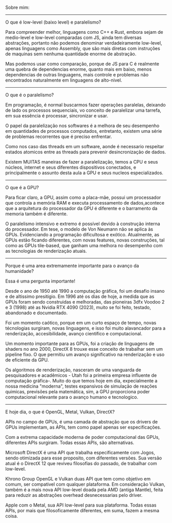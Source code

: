 Sobre mim:

---
O que é low-level (baixo level) e paralelismo?

Para compreender melhor, linguagens como C++ e Rust, embora sejam de medio-level e low-level comparadas com JS,
ainda tem diversas abstrações, portanto não podemos denominar verdadeiramente low-level, apenas linguagens como
Assembly, que são mais diretas com instruções de maquinas sem nenhuma quantidade enorme de abstração.

Mas podemos usar como comparação, porque de JS para C é realmente uma quebra de dependencias enorme, quanto mais
em baixo, menos dependencias de outras linguagens, mais controle e problemas não encontrados
naturalmente em linguagens de alto-nivel.

---
O que é o paralelismo?

Em programação, é normal buscarmos fazer operações paralelas, deixando de lado os processos sequenciais, vo conceito
de paralelizar uma tarrefa, em sua essência é processar, sincronizar e usar.

O papel da paralelização nos softwares é a melhora de seu desempenho em quantidades de processos computados, entretanto,
existem uma série de problemas recorrentes que é preciso enfrentar.

Como nos caso das threads em um software, aonde é necessario respeitar estados atomicos entre as threads para prevenir
desincronização de dados.

Existem MUITAS maneiras de fazer a paralelização, temos a CPU e seus núcleos, internet e seus diferentes dispositivos
conectados, e principalmente o assunto desta aula a GPU e seus nucleos especializados.

---
O que é a GPU?

Para ficar claro, a GPU, assim como a placa-mãe, possui um processador que controla a memória RAM e executa processamento 
de dados,acontece que a arquitetura do processador da GPU é diferente e o barramento da memoria também é diferente.

O paralelismo intensivo e extremo é possível devido à construção interna do processador. Em tese, o modelo de Von Neumann não se
aplica às GPUs. Evidenciando a programação dificultosa e exótico. Atualmente, as GPUs estão ficando diferentes, com novas features,
novas construções, tal como as GPUs tile-based, que ganham uma melhora no desempenho com as tecnologias de renderização atuais.

---
Porque é uma area extremamente importante para o avanço da humanidade?

Essa é uma pergunta importante!

Desde o ano de 1950 até 1990 a computação gráfica, foi um desafio insano e de altissimo presitigio.
Em 1996 até os dias de hoje, a medida que as GPUs foram sendo construidas e melhoradas, das pioneiras
3dfx Voodoo 2 e 3 (1998) até as Nvidia RTX 4090 (2023), muito se foi feito, testado, abandonado e documentado.

Foi um momento caótico, porque em um curto espaço de tempo, novas técnologias surgiram, novas linguagens, 
e isso foi muito alavancador para a renderização, accesibilidade, avanço cientifico e computacional.

Um momento importante para as GPUs, foi a criação de linguagens de shaders no ano 2000, DirectX 8 trouxe esse conceito de trabalhar
sem um pipeline fixo. O que permitiu um avanço significativo na renderização e uso de eficiente da GPU.

Os algoritmos de renderização, nasceram de uma vanguarda de pesquisadores e acadêmicos - Utah foi a primeira empresa influente 
de computação gráfica-. Muito do que temos hoje em dia, expecialmente a nossa medicina "moderna", testes expansivos de simulação
de reações quimicas, previsões pela matemática, sim, a GPU proporciona poder computacional relevante para o avanço 
humano e tecnologico.

---
E hoje dia, o que é OpenGL, Metal, Vulkan, DirectX?

APIs no campo de GPUs, é uma camada de abstração que os drivers de GPUs implementam, as APIs, tem como papel apenas 
ser especificações.

Com a extrema capacidade moderna de poder computacional das GPUs, diferentes APIs surgiram.
Todas essas APIs, são alternativas.

Microsoft DirectX é uma API que trabalha especificamente com Jogos, sendo otimizada para esse proposito, 
com diferentes versões. Sua versão atual é o DirectX 12 que reviveu filosofias do passado, de trabalhar com low-level.

Khrono Group OpenGL e Vulkan duas API que tem como objetivo em comum, ser compativel com qualquer plataforma. 
Em consideração Vulkan, também é a mais nova API low-level doada pela AMD (antiga Mantle), feita para reduzir as abstrações 
overhead desnecessarias pelo driver. 

Apple com o Metal, sua API low-level para sua plataforma.
Todas essas APIs, por mais que filosoficamente diferentes, em suma, fazem a mesma coisa.